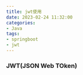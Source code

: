 ```yaml
---
title: jwt使用
date: 2023-02-24 11:32:00
categories:
- Java
tags:
- springboot 
- jwt
---
```


### JWT(JSON Web TOken)


